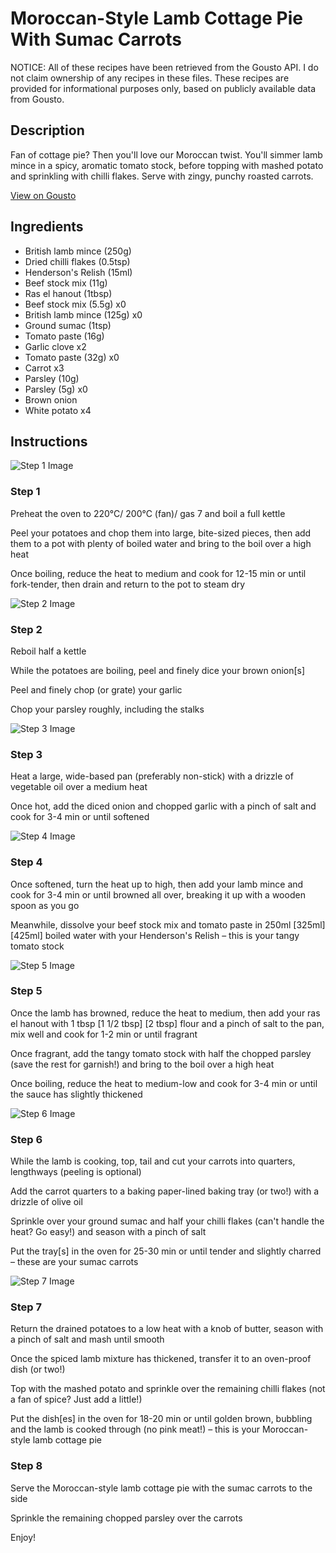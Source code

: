 # Moroccan-Style Lamb Cottage Pie With Sumac Carrots

NOTICE: All of these recipes have been retrieved from the Gousto API. I do not claim ownership of any recipes in these files. These recipes are provided for informational purposes only, based on publicly available data from Gousto.

## Description

Fan of cottage pie? Then you'll love our Moroccan twist. You'll simmer lamb mince in a spicy, aromatic tomato stock, before topping with mashed potato and sprinkling with chilli flakes. Serve with zingy, punchy roasted carrots.

[View on Gousto](https://www.gousto.co.uk/recipes/cookbook/moroccan-style-beef-shepherds-pie-with-sumac-carrots)

## Ingredients

- British lamb mince (250g)
- Dried chilli flakes (0.5tsp)
- Henderson's Relish (15ml)
- Beef stock mix (11g)
- Ras el hanout (1tbsp)
- Beef stock mix (5.5g) x0
- British lamb mince (125g) x0
- Ground sumac (1tsp)
- Tomato paste (16g)
- Garlic clove x2
- Tomato paste (32g) x0
- Carrot x3
- Parsley (10g)
- Parsley (5g) x0
- Brown onion
- White potato x4

## Instructions

![Step 1 Image](https://production-media.gousto.co.uk/cms/recipe-step-image/Step-1-1648550276239-x200.jpg)

### Step 1

Preheat the oven to 220°C/ 200°C (fan)/ gas 7 and boil a full kettle

Peel your potatoes and chop them into large, bite-sized pieces, then add them to a pot with plenty of boiled water and bring to the boil over a high heat

Once boiling, reduce the heat to medium and cook for 12-15 min or until fork-tender, then drain and return to the pot to steam dry

![Step 2 Image](https://production-media.gousto.co.uk/cms/recipe-step-image/Step-2-1648550279280-x200.jpg)

### Step 2

Reboil half a kettle

While the potatoes are boiling, peel and finely dice your brown onion[s]

Peel and finely chop (or grate) your garlic

Chop your parsley roughly, including the stalks

![Step 3 Image](https://production-media.gousto.co.uk/cms/recipe-step-image/Step-3-1648550283965-x200.jpg)

### Step 3

Heat a large, wide-based pan (preferably non-stick) with a drizzle of vegetable oil over a medium heat

Once hot, add the diced onion and chopped garlic with a pinch of salt and cook for 3-4 min or until softened

![Step 4 Image](https://production-media.gousto.co.uk/cms/recipe-step-image/Step-4-1648550285064-x200.jpg)

### Step 4

Once softened, turn the heat up to high, then add your lamb mince and cook for 3-4 min or until browned all over, breaking it up with a wooden spoon as you go

Meanwhile, dissolve your beef stock mix and tomato paste in 250ml <span class="text-purple">[325ml]</span> <span class="text-danger">[425ml]</span> boiled water with your Henderson's Relish – this is your tangy tomato stock

![Step 5 Image](https://production-media.gousto.co.uk/cms/recipe-step-image/Step-5-1648550287573-x200.jpg)

### Step 5

Once the lamb has browned, reduce the heat to medium, then add your ras el hanout with 1 tbsp <span class="text-purple">[1 1/2 tbsp]</span> <span class="text-danger">[2 tbsp]</span> flour and a pinch of salt to the pan, mix well and cook for 1-2 min or until fragrant

Once fragrant, add the tangy tomato stock with half the chopped parsley (save the rest for garnish!) and bring to the boil over a high heat

Once boiling, reduce the heat to medium-low and cook for 3-4 min or until the sauce has slightly thickened

![Step 6 Image](https://production-media.gousto.co.uk/cms/recipe-step-image/Step-6-1648550290993-x200.jpg)

### Step 6

While the lamb is cooking, top, tail and cut your carrots into quarters, lengthways (peeling is optional)

Add the carrot quarters to a baking paper-lined baking tray (or two!) with a drizzle of olive oil

Sprinkle over your ground sumac and half your chilli flakes (can't handle the heat? Go easy!) and season with a pinch of salt

Put the tray[s] in the oven for 25-30 min or until tender and slightly charred – these are your sumac carrots

![Step 7 Image](https://production-media.gousto.co.uk/cms/recipe-step-image/Step-7-1648550294038-x200.jpg)

### Step 7

Return the drained potatoes to a low heat with a knob of butter, season with a pinch of salt and mash until smooth

Once the spiced lamb mixture has thickened, transfer it to an oven-proof dish (or two!)

Top with the mashed potato and sprinkle over the remaining chilli flakes (not a fan of spice? Just add a little!)

Put the dish[es] in the oven for 18-20 min or until golden brown, bubbling and the lamb is cooked through (no pink meat!) – this is your Moroccan-style lamb cottage pie

### Step 8

Serve the Moroccan-style lamb cottage pie with the sumac carrots to the side

Sprinkle the remaining chopped parsley over the carrots

Enjoy!

